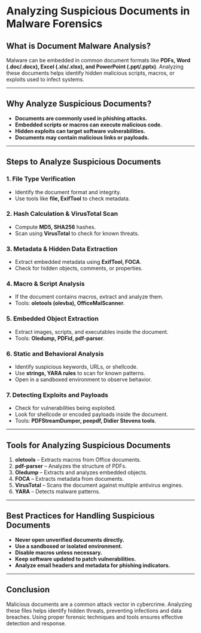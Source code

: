 # Analyzing Suspicious Documents in Malware Forensics

## What is Document Malware Analysis?
Malware can be embedded in common document formats like **PDFs, Word (.doc/.docx), Excel (.xls/.xlsx), and PowerPoint (.ppt/.pptx)**. Analyzing these documents helps identify hidden malicious scripts, macros, or exploits used to infect systems.

---

## Why Analyze Suspicious Documents?
- **Documents are commonly used in phishing attacks.**
- **Embedded scripts or macros can execute malicious code.**
- **Hidden exploits can target software vulnerabilities.**
- **Documents may contain malicious links or payloads.**

---

## Steps to Analyze Suspicious Documents
### 1. **File Type Verification**
   - Identify the document format and integrity.
   - Use tools like **file, ExifTool** to check metadata.

### 2. **Hash Calculation & VirusTotal Scan**
   - Compute **MD5, SHA256** hashes.
   - Scan using **VirusTotal** to check for known threats.

### 3. **Metadata & Hidden Data Extraction**
   - Extract embedded metadata using **ExifTool, FOCA**.
   - Check for hidden objects, comments, or properties.

### 4. **Macro & Script Analysis**
   - If the document contains macros, extract and analyze them.
   - Tools: **oletools (olevba), OfficeMalScanner**.

### 5. **Embedded Object Extraction**
   - Extract images, scripts, and executables inside the document.
   - Tools: **Oledump, PDFid, pdf-parser**.

### 6. **Static and Behavioral Analysis**
   - Identify suspicious keywords, URLs, or shellcode.
   - Use **strings, YARA rules** to scan for known patterns.
   - Open in a sandboxed environment to observe behavior.

### 7. **Detecting Exploits and Payloads**
   - Check for vulnerabilities being exploited.
   - Look for shellcode or encoded payloads inside the document.
   - Tools: **PDFStreamDumper, peepdf, Didier Stevens tools**.

---

## Tools for Analyzing Suspicious Documents
1. **oletools** – Extracts macros from Office documents.
2. **pdf-parser** – Analyzes the structure of PDFs.
3. **Oledump** – Extracts and analyzes embedded objects.
4. **FOCA** – Extracts metadata from documents.
5. **VirusTotal** – Scans the document against multiple antivirus engines.
6. **YARA** – Detects malware patterns.

---

## Best Practices for Handling Suspicious Documents
- **Never open unverified documents directly.**
- **Use a sandboxed or isolated environment.**
- **Disable macros unless necessary.**
- **Keep software updated to patch vulnerabilities.**
- **Analyze email headers and metadata for phishing indicators.**

---

## Conclusion
Malicious documents are a common attack vector in cybercrime. Analyzing these files helps identify hidden threats, preventing infections and data breaches. Using proper forensic techniques and tools ensures effective detection and response.
